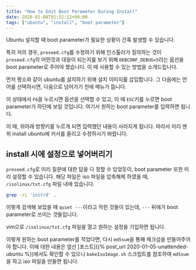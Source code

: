 ```yaml
---
title: "How to Edit Boot Parameter During Install"
date: 2020-01-08T01:52:12+09:00
tags: ["ubuntu", "install", "boot parameter"]
---
```



Ubuntu 설치할 때 boot parameter가 필요한 상황이 간혹 발생할 수 있습니다.

특히 저의 경우, `preseed.cfg`를 수정하기 위해 인스톨러가 질의하는 것이 `preseed.cfg`의 어떤것과 대응이 되는지를 보기 위해 `DEBCONF_DEBUG=5`라는 옵션을 boot parameter로 주어야 했습니다.
이 때 사용할 수 있는 방법을 소개드립니다.

먼저 평소와 같이 ubuntu를 설치하기 위해 설치 이미지를 삽입합니다.
그 다음에는 언어를 선택하시면, 다음으로 넘어가기 전에 메뉴가 뜹니다.

이 상태에서 `F6`을 누르시면 옵션을 선택할 수 있고, 이 때 `ESC`키를 누르면 boot parameter가 하단에 보일 것입니다.
여기서 원하는 boot parameter를 입력하면 됩니다.

이 때, 위아래 방향키를 누르게 되면 입력했던 내용이 사라지게 됩니다.
따라서 미리 맨 위 install ubuntu에 커서를 올리고 수정하시기 바랍니다.

## install 시에 설정으로 넣어버리기

`preseed.cfg`로 미리 질문에 대한 답을 다 정할 수 있었듯이, boot parameter 또한 미리 설정할 수 있습니다.
해당 파일은 iso 파일을 압축해제 하였을 때, `/isolinux/txt.cfg` 파일 내에 있습니다.

```bash
grep -ri 'initrd' .
```

이렇게 검색해 보았을 때 `quiet ---`이라고 적힌 것들이 있는데, `---` 뒤에가 boot parameter로 쓰이는 것들입니다.

vim으로 `/isolinux/txt.cfg` 파일을 열고 원하는 설정을 기입하면 됩니다.

이렇게 원하는 boot parameter를 적었다면, 다시 `md5sum`을 통해 체크섬을 만들어주어야 합니다. 
이에 대한 내용은 앞선 [포스트]({% post_url 2020-01-05-unattended-ubuntu %})에서도 확인할 수 있으니 `bakeIsoImage.sh` 스크립트를 참조하여 `md5sum`을 하고 iso 파일을 만들면 됩니다.